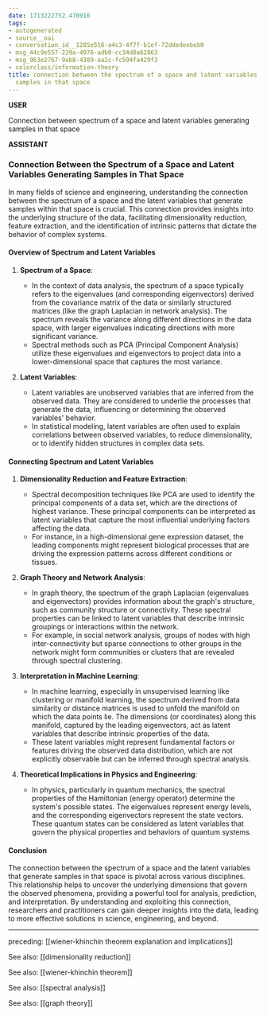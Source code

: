 ```yaml
---
date: 1713222752.470916
tags:
- autogenerated
- source__oai
- conversation_id__1285e516-a4c3-4f7f-b1ef-72ddedeebeb0
- msg_44c9e557-239a-4976-adb0-cc34d0a62863
- msg_963e2767-9ab8-4389-aa2c-fc594fa429f3
- colorclass/information-theory
title: connection between the spectrum of a space and latent variables generating
  samples in that space
---
```


**USER**

Connection between spectrum of a space and latent variables generating samples in that space


**ASSISTANT**

### Connection Between the Spectrum of a Space and Latent Variables Generating Samples in That Space

In many fields of science and engineering, understanding the connection between the spectrum of a space and the latent variables that generate samples within that space is crucial. This connection provides insights into the underlying structure of the data, facilitating dimensionality reduction, feature extraction, and the identification of intrinsic patterns that dictate the behavior of complex systems.

#### Overview of Spectrum and Latent Variables

1. **Spectrum of a Space**:
   - In the context of data analysis, the spectrum of a space typically refers to the eigenvalues (and corresponding eigenvectors) derived from the covariance matrix of the data or similarly structured matrices (like the graph Laplacian in network analysis). The spectrum reveals the variance along different directions in the data space, with larger eigenvalues indicating directions with more significant variance.
   - Spectral methods such as PCA (Principal Component Analysis) utilize these eigenvalues and eigenvectors to project data into a lower-dimensional space that captures the most variance.

2. **Latent Variables**:
   - Latent variables are unobserved variables that are inferred from the observed data. They are considered to underlie the processes that generate the data, influencing or determining the observed variables' behavior.
   - In statistical modeling, latent variables are often used to explain correlations between observed variables, to reduce dimensionality, or to identify hidden structures in complex data sets.

#### Connecting Spectrum and Latent Variables

1. **Dimensionality Reduction and Feature Extraction**:
   - Spectral decomposition techniques like PCA are used to identify the principal components of a data set, which are the directions of highest variance. These principal components can be interpreted as latent variables that capture the most influential underlying factors affecting the data.
   - For instance, in a high-dimensional gene expression dataset, the leading components might represent biological processes that are driving the expression patterns across different conditions or tissues.

2. **Graph Theory and Network Analysis**:
   - In graph theory, the spectrum of the graph Laplacian (eigenvalues and eigenvectors) provides information about the graph's structure, such as community structure or connectivity. These spectral properties can be linked to latent variables that describe intrinsic groupings or interactions within the network.
   - For example, in social network analysis, groups of nodes with high inter-connectivity but sparse connections to other groups in the network might form communities or clusters that are revealed through spectral clustering.

3. **Interpretation in Machine Learning**:
   - In machine learning, especially in unsupervised learning like clustering or manifold learning, the spectrum derived from data similarity or distance matrices is used to unfold the manifold on which the data points lie. The dimensions (or coordinates) along this manifold, captured by the leading eigenvectors, act as latent variables that describe intrinsic properties of the data.
   - These latent variables might represent fundamental factors or features driving the observed data distribution, which are not explicitly observable but can be inferred through spectral analysis.

4. **Theoretical Implications in Physics and Engineering**:
   - In physics, particularly in quantum mechanics, the spectral properties of the Hamiltonian (energy operator) determine the system's possible states. The eigenvalues represent energy levels, and the corresponding eigenvectors represent the state vectors. These quantum states can be considered as latent variables that govern the physical properties and behaviors of quantum systems.

#### Conclusion

The connection between the spectrum of a space and the latent variables that generate samples in that space is pivotal across various disciplines. This relationship helps to uncover the underlying dimensions that govern the observed phenomena, providing a powerful tool for analysis, prediction, and interpretation. By understanding and exploiting this connection, researchers and practitioners can gain deeper insights into the data, leading to more effective solutions in science, engineering, and beyond.


---

preceding: [[wiener-khinchin theorem explanation and implications]]

See also: [[dimensionality reduction]]


See also: [[wiener-khinchin theorem]]


See also: [[spectral analysis]]


See also: [[graph theory]]
